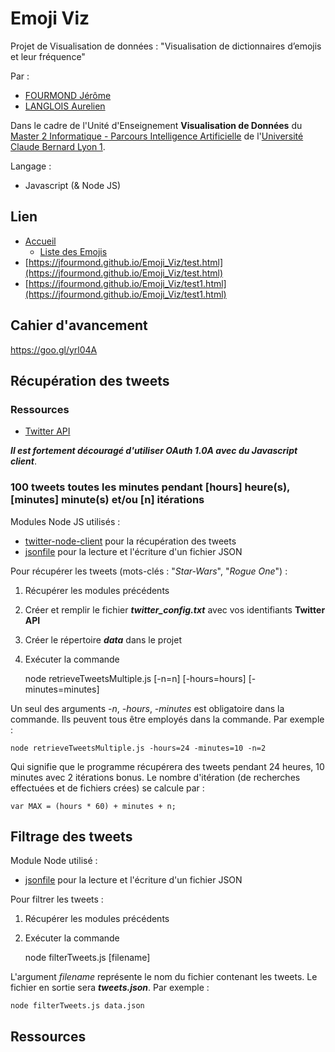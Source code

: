 # Emoji Viz

Projet de Visualisation de données : "Visualisation de dictionnaires d’emojis et leur fréquence"

Par :
- [FOURMOND Jérôme](https://github.com/jfourmond/)
- [LANGLOIS Aurelien](https://github.com/Aurelink)

Dans le cadre de l'Unité d'Enseignement **Visualisation de Données** du [Master 2 Informatique - Parcours Intelligence Artificielle](http://master-info.univ-lyon1.fr/IA/) de l'[Université Claude Bernard Lyon 1](http://www.univ-lyon1.fr/).

Langage :
- Javascript (& Node JS)

## Lien

- [Accueil](https://jfourmond.github.io/Emoji_Viz/)
	- [Liste des Emojis](https://jfourmond.github.io/Emoji_Viz/emojis.html)
- [https://jfourmond.github.io/Emoji_Viz/test.html](https://jfourmond.github.io/Emoji_Viz/test.html)
- [https://jfourmond.github.io/Emoji_Viz/test1.html](https://jfourmond.github.io/Emoji_Viz/test1.html)

## Cahier d'avancement

https://goo.gl/yrl04A

## Récupération des tweets

### Ressources

- [Twitter API](https://dev.twitter.com/streaming/public)

***Il est fortement découragé d'utiliser OAuth 1.0A avec du Javascript client***.

### 100 tweets toutes les minutes pendant [hours] heure(s), [minutes] minute(s) et/ou [n] itérations

Modules Node JS utilisés :
- [twitter-node-client](https://github.com/BoyCook/TwitterJSClient) pour la récupération des tweets
- [jsonfile](https://www.npmjs.com/package/jsonfile) pour la lecture et l'écriture d'un fichier JSON

Pour récupérer les tweets (mots-clés : "*Star-Wars*", "*Rogue One*") :

1. Récupérer les modules précédents
2. Créer et remplir le fichier ***twitter_config.txt*** avec vos identifiants **Twitter API**
3. Créer le répertoire ***data*** dans le projet
4. Exécuter la commande

	node retrieveTweetsMultiple.js [-n=n] [-hours=hours] [-minutes=minutes]

Un seul des arguments *-n*, *-hours*, *-minutes* est obligatoire dans la commande. Ils peuvent tous être employés dans la commande.
Par exemple :

	node retrieveTweetsMultiple.js -hours=24 -minutes=10 -n=2

Qui signifie que le programme récupérera des tweets pendant 24 heures, 10 minutes avec 2 itérations bonus.
Le nombre d'itération (de recherches effectuées et de fichiers crées) se calcule par :

	var MAX = (hours * 60) + minutes + n;

## Filtrage des tweets

Module Node utilisé :
- [jsonfile](https://www.npmjs.com/package/jsonfile) pour la lecture et l'écriture d'un fichier JSON

Pour filtrer les tweets :

1. Récupérer les modules précédents
2. Exécuter la commande

	node filterTweets.js [filename]

L'argument *filename* représente le nom du fichier contenant les tweets. Le fichier en sortie sera ***tweets.json***.
Par exemple :

	node filterTweets.js data.json

## Ressources
